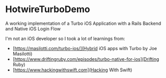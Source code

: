 # HotwireTurboDemo

A working implementation of a Turbo iOS Application with a Rails Backend and Native iOS Login Flow

I'm not an iOS developer so I took a lot of learnings from:
- [https://masilotti.com/turbo-ios/](Hybrid iOS apps with Turbo by Joe Masilotti)
- [https://www.driftingruby.com/episodes/turbo-native-for-ios](Drifting Ruby)
- [https://www.hackingwithswift.com](Hacking With Swift)
